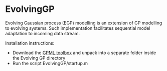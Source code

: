 # EvolvingGP
Evolving Gaussian process (EGP) modelling is an extension of GP modelling to evolving systems. Such implementation facilitates sequential model adaptation to incoming data stream.

Installation instructions:
* Download the [GPML toolbox](http://www.gaussianprocess.org/gpml/code/matlab/doc/) and unpack into a separate folder inside the Evolving GP directory
* Run the script EvolvingGP/startup.m
